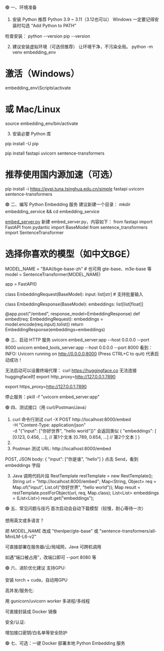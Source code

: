🟢 一、环境准备
1. 安装 Python
   推荐 Python 3.9 ~ 3.11（3.12也可以）
Windows 一定要记得安装时勾选 “Add Python to PATH”

检查安装：
python --version
pip --version

2. 建议安装虚拟环境（可选但推荐）
   让环境干净，不污染全局。
python -m venv embedding_env
# 激活（Windows）
embedding_env\Scripts\activate
# 或 Mac/Linux
source embedding_env/bin/activate

3. 安装必要 Python 库 

pip install -U pip

pip install fastapi uvicorn sentence-transformers

# 推荐使用国内源加速（可选）
pip install -i https://pypi.tuna.tsinghua.edu.cn/simple fastapi uvicorn sentence-transformers

🟢 二、编写 Python Embedding 服务
建议新建一个目录：
mkdir embedding_service && cd embedding_service

[embed_server.py](../../python/embed_server.py)
新建 embed_server.py，内容如下：
from fastapi import FastAPI
from pydantic import BaseModel
from sentence_transformers import SentenceTransformer

# 选择你喜欢的模型（如中文BGE）
MODEL_NAME = "BAAI/bge-base-zh"  # 也可用 gte-base、m3e-base 等
model = SentenceTransformer(MODEL_NAME)

app = FastAPI()

class EmbeddingRequest(BaseModel):
    input: list[str]  # 支持批量输入

class EmbeddingResponse(BaseModel):
    embeddings: list[list[float]]

@app.post("/embed", response_model=EmbeddingResponse)
def embed(req: EmbeddingRequest):
    embeddings = model.encode(req.input).tolist()
    return EmbeddingResponse(embeddings=embeddings)

🟢 三、启动 HTTP 服务
uvicorn embed_server:app --host 0.0.0.0 --port 8000
uvicorn embed_tools_server:app --host 0.0.0.0 --port 8000
看到：
INFO:     Uvicorn running on http://0.0.0.0:8000 (Press CTRL+C to quit)
代表启动成功！

无法启动可以设置终端代理：
curl https://huggingface.co
无法连接huggingface时
export http_proxy=http://127.0.0.1:7890

export https_proxy=http://127.0.0.1:7890

停止服务：pkill -f "uvicorn embed_server:app"

🟢 四、测试接口（用 curl/Postman/Java）
1. curl 命令行测试
   curl -X POST http://localhost:8000/embed \
   -H "Content-Type: application/json" \
   -d "{\"input\": [\"你好世界\", \"hello world\"]}"
   会返回类似
{
"embeddings": [
[0.123, 0.456, ...],   // 第1个文本
[0.789, 0.654, ...]    // 第2个文本
]
}
2. 
2. Postman 测试
   URL: http://localhost:8000/embed

POST, JSON body:
{
"input": ["你是谁", "hello"]
}
点击 Send，看到 embeddings 字段

3. Java 调用代码片段
   RestTemplate restTemplate = new RestTemplate();
   String url = "http://localhost:8000/embed";
   Map<String, Object> req = Map.of("input", List.of("你好世界", "hello world"));
   Map result = restTemplate.postForObject(url, req, Map.class);
   List<List<Double>> embeddings = (List<List<Double>>) result.get("embeddings");

🟢 五、常见问题与技巧
   首次启动会自动下载模型（较慢，耐心等待一次）

想用英文或多语言？

把 MODEL_NAME 改成 "thenlper/gte-base" 或 "sentence-transformers/all-MiniLM-L6-v2"


可直接部署在服务器/云/局域网，Java 可跨机调用

如遇“端口被占用”，改端口即可 --port 8080 等

🟢 六、进阶优化建议
支持GPU:

安装 torch + cuda，自动用GPU

高并发/服务化:

用 gunicorn/uvicorn worker 多进程/多线程

可直接封装成 Docker 镜像

安全/认证:

增加接口密钥/白名单等安全防护

🟢 七、可选：一键 Docker 部署本地 Python Embedding 服务